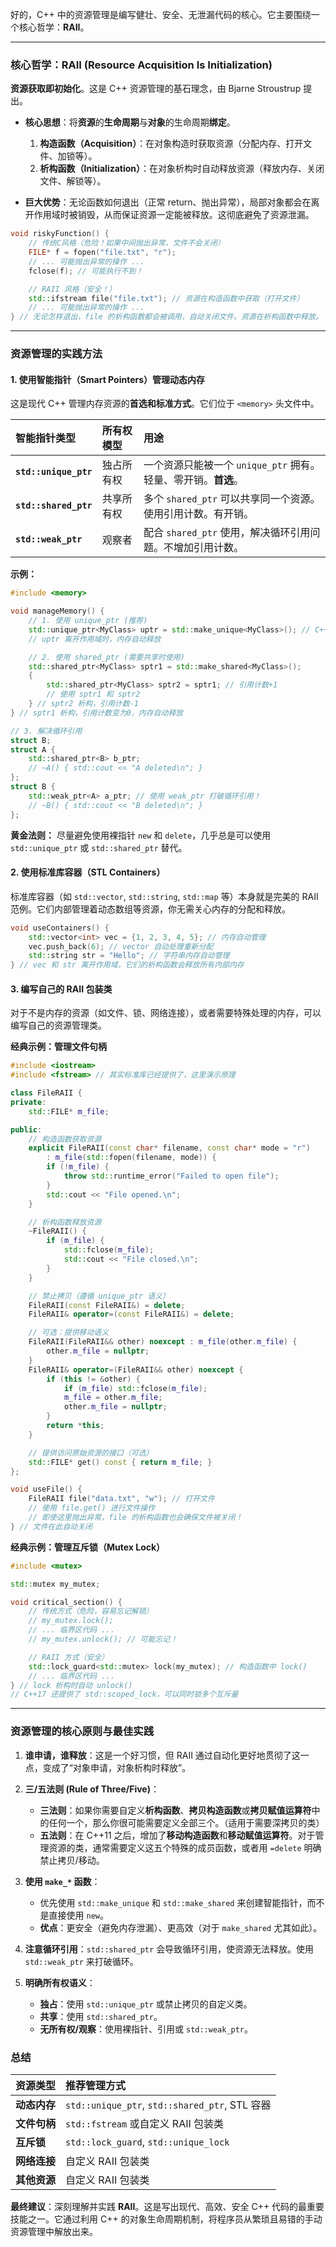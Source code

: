 好的，C++ 中的资源管理是编写健壮、安全、无泄漏代码的核心。它主要围绕一个核心哲学：**RAII**。

---

### 核心哲学：RAII (Resource Acquisition Is Initialization)

**资源获取即初始化**。这是 C++ 资源管理的基石理念，由 Bjarne Stroustrup 提出。

*   **核心思想**：将**资源**的**生命周期**与**对象**的生命周期**绑定**。
    1.  **构造函数（Acquisition）**：在对象构造时获取资源（分配内存、打开文件、加锁等）。
    2.  **析构函数（Initialization）**：在对象析构时自动释放资源（释放内存、关闭文件、解锁等）。

*   **巨大优势**：无论函数如何退出（正常 return、抛出异常），局部对象都会在离开作用域时被销毁，从而保证资源一定能被释放。这彻底避免了资源泄漏。

```cpp
void riskyFunction() {
    // 传统C风格（危险！如果中间抛出异常，文件不会关闭）
    FILE* f = fopen("file.txt", "r");
    // ... 可能抛出异常的操作 ...
    fclose(f); // 可能执行不到！

    // RAII 风格（安全！）
    std::ifstream file("file.txt"); // 资源在构造函数中获取（打开文件）
    // ... 可能抛出异常的操作 ...
} // 无论怎样退出，file 的析构函数都会被调用，自动关闭文件。资源在析构函数中释放。
```

---

### 资源管理的实践方法

#### 1. 使用智能指针（Smart Pointers）管理动态内存

这是现代 C++ 管理内存资源的**首选和标准方式**。它们位于 `<memory>` 头文件中。

| 智能指针类型          | 所有权模型 | 用途                                                         |
| :-------------------- | :--------- | :----------------------------------------------------------- |
| **`std::unique_ptr`** | 独占所有权 | 一个资源只能被一个 `unique_ptr` 拥有。轻量、零开销。**首选**。 |
| **`std::shared_ptr`** | 共享所有权 | 多个 `shared_ptr` 可以共享同一个资源。使用引用计数。有开销。 |
| **`std::weak_ptr`**   | 观察者     | 配合 `shared_ptr` 使用，解决循环引用问题。不增加引用计数。   |

**示例：**
```cpp
#include <memory>

void manageMemory() {
    // 1. 使用 unique_ptr (推荐)
    std::unique_ptr<MyClass> uptr = std::make_unique<MyClass>(); // C++14
    // uptr 离开作用域时，内存自动释放

    // 2. 使用 shared_ptr (需要共享时使用)
    std::shared_ptr<MyClass> sptr1 = std::make_shared<MyClass>();
    {
        std::shared_ptr<MyClass> sptr2 = sptr1; // 引用计数+1
        // 使用 sptr1 和 sptr2
    } // sptr2 析构，引用计数-1
} // sptr1 析构，引用计数变为0，内存自动释放

// 3. 解决循环引用
struct B;
struct A {
    std::shared_ptr<B> b_ptr;
    // ~A() { std::cout << "A deleted\n"; }
};
struct B {
    std::weak_ptr<A> a_ptr; // 使用 weak_ptr 打破循环引用！
    // ~B() { std::cout << "B deleted\n"; }
};
```

**黄金法则：** 尽量避免使用裸指针 `new` 和 `delete`，几乎总是可以使用 `std::unique_ptr` 或 `std::shared_ptr` 替代。

#### 2. 使用标准库容器（STL Containers）

标准库容器（如 `std::vector`, `std::string`, `std::map` 等）本身就是完美的 RAII 范例。它们内部管理着动态数组等资源，你无需关心内存的分配和释放。

```cpp
void useContainers() {
    std::vector<int> vec = {1, 2, 3, 4, 5}; // 内存自动管理
    vec.push_back(6); // vector 自动处理重新分配
    std::string str = "Hello"; // 字符串内存自动管理
} // vec 和 str 离开作用域，它们的析构函数会释放所有内部内存
```

#### 3. 编写自己的 RAII 包装类

对于不是内存的资源（如文件、锁、网络连接），或者需要特殊处理的内存，可以编写自己的资源管理类。

**经典示例：管理文件句柄**
```cpp
#include <iostream>
#include <fstream> // 其实标准库已经提供了，这里演示原理

class FileRAII {
private:
    std::FILE* m_file;

public:
    // 构造函数获取资源
    explicit FileRAII(const char* filename, const char* mode = "r")
        : m_file(std::fopen(filename, mode)) {
        if (!m_file) {
            throw std::runtime_error("Failed to open file");
        }
        std::cout << "File opened.\n";
    }

    // 析构函数释放资源
    ~FileRAII() {
        if (m_file) {
            std::fclose(m_file);
            std::cout << "File closed.\n";
        }
    }

    // 禁止拷贝（遵循 unique_ptr 语义）
    FileRAII(const FileRAII&) = delete;
    FileRAII& operator=(const FileRAII&) = delete;

    // 可选：提供移动语义
    FileRAII(FileRAII&& other) noexcept : m_file(other.m_file) {
        other.m_file = nullptr;
    }
    FileRAII& operator=(FileRAII&& other) noexcept {
        if (this != &other) {
            if (m_file) std::fclose(m_file);
            m_file = other.m_file;
            other.m_file = nullptr;
        }
        return *this;
    }

    // 提供访问原始资源的接口（可选）
    std::FILE* get() const { return m_file; }
};

void useFile() {
    FileRAII file("data.txt", "w"); // 打开文件
    // 使用 file.get() 进行文件操作
    // 即使这里抛出异常，file 的析构函数也会确保文件被关闭！
} // 文件在此自动关闭
```

**经典示例：管理互斥锁（Mutex Lock）**
```cpp
#include <mutex>

std::mutex my_mutex;

void critical_section() {
    // 传统方式（危险，容易忘记解锁）
    // my_mutex.lock();
    // ... 临界区代码 ...
    // my_mutex.unlock(); // 可能忘记！

    // RAII 方式（安全）
    std::lock_guard<std::mutex> lock(my_mutex); // 构造函数中 lock()
    // ... 临界区代码 ...
} // lock 析构时自动 unlock()
// C++17 还提供了 std::scoped_lock，可以同时锁多个互斥量
```

---

### 资源管理的核心原则与最佳实践

1.  **谁申请，谁释放**：这是一个好习惯，但 RAII 通过自动化更好地贯彻了这一点，变成了“对象申请，对象析构时释放”。

2.  **三/五法则 (Rule of Three/Five)**：
    *   **三法则**：如果你需要自定义**析构函数**、**拷贝构造函数**或**拷贝赋值运算符**中的任何一个，那么你很可能需要定义全部三个。（适用于需要深拷贝的类）
    *   **五法则**：在 C++11 之后，增加了**移动构造函数**和**移动赋值运算符**。对于管理资源的类，通常需要定义这五个特殊的成员函数，或者用 `=delete` 明确禁止拷贝/移动。

3.  **使用 `make_*` 函数**：
    *   优先使用 `std::make_unique` 和 `std::make_shared` 来创建智能指针，而不是直接使用 `new`。
    *   **优点**：更安全（避免内存泄漏）、更高效（对于 `make_shared` 尤其如此）。

4.  **注意循环引用**：`std::shared_ptr` 会导致循环引用，使资源无法释放。使用 `std::weak_ptr` 来打破循环。

5.  **明确所有权语义**：
    *   **独占**：使用 `std::unique_ptr` 或禁止拷贝的自定义类。
    *   **共享**：使用 `std::shared_ptr`。
    *   **无所有权/观察**：使用裸指针、引用或 `std::weak_ptr`。

### 总结

| 资源类型     | 推荐管理方式                                   |
| :----------- | :--------------------------------------------- |
| **动态内存** | `std::unique_ptr`, `std::shared_ptr`, STL 容器 |
| **文件句柄** | `std::fstream` 或自定义 RAII 包装类            |
| **互斥锁**   | `std::lock_guard`, `std::unique_lock`          |
| **网络连接** | 自定义 RAII 包装类                             |
| **其他资源** | 自定义 RAII 包装类                             |

**最终建议**：深刻理解并实践 **RAII**。这是写出现代、高效、安全 C++ 代码的最重要技能之一。它通过利用 C++ 的对象生命周期机制，将程序员从繁琐且易错的手动资源管理中解放出来。